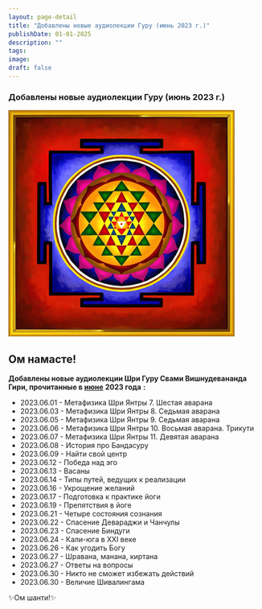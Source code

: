 ```yaml
---
layout: page-detail
title: "Добавлены новые аудиолекции Гуру (июнь 2023 г.)"
publishDate: 01-01-2025
description: ""
tags:
image:
draft: false
---
```


### Добавлены новые аудиолекции Гуру (июнь 2023 г.)

![Шри Янтра](/upload/medialibrary/53e/53ebe5c3a5a09a420d461b4ec4bc75fa.png "Шри Янтра") 

  
## **Ом намасте!** 

**Добавлены новые аудиолекции Шри Гуру Свами Вишнудевананда Гири, прочитанные в [июне](/audiogallery/audiolektsii/?audioFilter%5Fpf%5BYEAR%5D%5BLEFT%5D=2023&audioFilter%5Fpf%5BYEAR%5D%5BRIGHT%5D=2023&audioFilter%5Fpf%5BDAY%5D%5BLEFT%5D=1&audioFilter%5Fpf%5BDAY%5D%5BRIGHT%5D=31&audioFilter%5Fpf%5BMONTH%5D%5BLEFT%5D=6&audioFilter%5Fpf%5BMONTH%5D%5BRIGHT%5D=6&filterAudio=Фильтр&set%5Ffilter=Y)** **2023 года** **:** 

* 2023.06.01 - Метафизика Шри Янтры 7\. Шестая аварана
* 2023.06.03 - Метафизика Шри Янтры 8\. Седьмая аварана
* 2023.06.05 - Метафизика Шри Янтры 9\. Седьмая аварана
* 2023.06.06 - Метафизика Шри Янтры 10\. Восьмая аварана. Трикути
* 2023.06.07 - Метафизика Шри Янтры 11\. Девятая аварана
* 2023.06.08 - История про Бандасуру
* 2023.06.09 - Найти свой центр
* 2023.06.12 - Победа над эго
* 2023.06.13 - Васаны
* 2023.06.14 - Типы путей, ведущих к реализации
* 2023.06.16 - Укрощение желаний
* 2023.06.17 - Подготовка к практике йоги
* 2023.06.19 - Препятствия в йоге
* 2023.06.21 - Четыре состояния сознания
* 2023.06.22 - Спасение Девараджи и Чанчулы
* 2023.06.23 - Спасение Биндуги
* 2023.06.24 - Кали-юга в XXI веке
* 2023.06.26 - Как угодить Богу
* 2023.06.27 - Шравана, манана, киртана
* 2023.06.27 - Ответы на вопросы
* 2023.06.30 - Никто не сможет избежать действий
* 2023.06.30 - Величие Шивалингама
  
  
 ✨Ом шанти!✨
  
  
